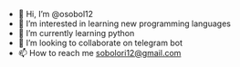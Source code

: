 - 👋 Hi, I’m @osobol12
- 👀 I’m interested in learning new programming languages
- 🌱 I’m currently learning python
- 💞️ I’m looking to collaborate on telegram bot
- 📫 How to reach me sobolori12@gmail.com

<!---
osobol12/osobol12 is a ✨ special ✨ repository because its `README.md` (this file) appears on your GitHub profile.
You can click the Preview link to take a look at your changes.
--->
